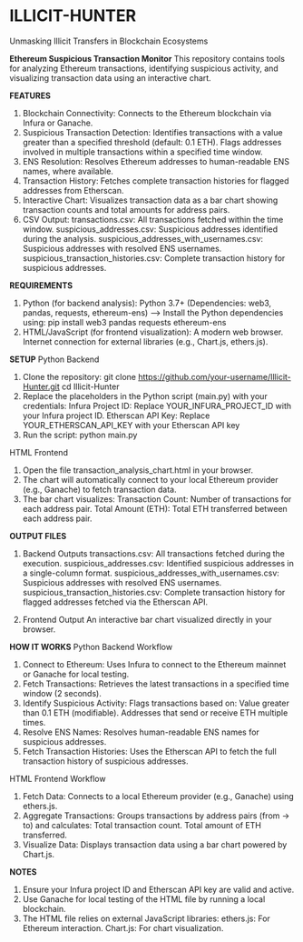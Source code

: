# ILLICIT-HUNTER
Unmasking Illicit Transfers in Blockchain Ecosystems

**Ethereum Suspicious Transaction Monitor**
This repository contains tools for analyzing Ethereum transactions, identifying suspicious activity, and visualizing transaction data using an interactive chart.

**FEATURES**
1. Blockchain Connectivity: Connects to the Ethereum blockchain via Infura or Ganache.
2. Suspicious Transaction Detection: 
    Identifies transactions with a value greater than a specified threshold (default: 0.1 ETH). 
    Flags addresses involved in multiple transactions within a specified time window.
3. ENS Resolution: Resolves Ethereum addresses to human-readable ENS names, where available.
4. Transaction History: Fetches complete transaction histories for flagged addresses from Etherscan.
5. Interactive Chart: Visualizes transaction data as a bar chart showing transaction counts and total amounts for address pairs.
6. CSV Output:
    transactions.csv: All transactions fetched within the time window.
    suspicious_addresses.csv: Suspicious addresses identified during the analysis.
    suspicious_addresses_with_usernames.csv: Suspicious addresses with resolved ENS usernames.
    suspicious_transaction_histories.csv: Complete transaction history for suspicious addresses.

**REQUIREMENTS**
1. Python (for backend analysis): Python 3.7+ (Dependencies: web3, pandas, requests, ethereum-ens)
    --> Install the Python dependencies using: pip install web3 pandas requests ethereum-ens
2. HTML/JavaScript (for frontend visualization): 
    A modern web browser.
    Internet connection for external libraries (e.g., Chart.js, ethers.js).

**SETUP**
Python Backend
1. Clone the repository: git clone https://github.com/your-username/Illicit-Hunter.git
                         cd Illicit-Hunter
2. Replace the placeholders in the Python script (main.py) with your credentials:
      Infura Project ID: Replace YOUR_INFURA_PROJECT_ID with your Infura project ID.
      Etherscan API Key: Replace YOUR_ETHERSCAN_API_KEY with your Etherscan API key
3. Run the script: python main.py

HTML Frontend
1. Open the file transaction_analysis_chart.html in your browser.
2. The chart will automatically connect to your local Ethereum provider (e.g., Ganache) to fetch transaction data.
3. The bar chart visualizes:
            Transaction Count: Number of transactions for each address pair.
            Total Amount (ETH): Total ETH transferred between each address pair.

**OUTPUT FILES**
1. Backend Outputs
    transactions.csv: All transactions fetched during the execution.
    suspicious_addresses.csv: Identified suspicious addresses in a single-column format.
    suspicious_addresses_with_usernames.csv: Suspicious addresses with resolved ENS usernames.
    suspicious_transaction_histories.csv: Complete transaction history for flagged addresses fetched via the Etherscan API.

2. Frontend Output
    An interactive bar chart visualized directly in your browser.
    
**HOW IT WORKS**
Python Backend Workflow
  1. Connect to Ethereum: Uses Infura to connect to the Ethereum mainnet or Ganache for local testing.
  2. Fetch Transactions: Retrieves the latest transactions in a specified time window (2 seconds).
  3. Identify Suspicious Activity: 
        Flags transactions based on: 
            Value greater than 0.1 ETH (modifiable). 
            Addresses that send or receive ETH multiple times.
  4. Resolve ENS Names: Resolves human-readable ENS names for suspicious addresses.
  5. Fetch Transaction Histories: Uses the Etherscan API to fetch the full transaction history of suspicious addresses.

HTML Frontend Workflow
  1. Fetch Data: Connects to a local Ethereum provider (e.g., Ganache) using ethers.js.
  2. Aggregate Transactions: 
      Groups transactions by address pairs (from → to) and calculates: 
          Total transaction count. 
          Total amount of ETH transferred.
  3. Visualize Data: Displays transaction data using a bar chart powered by Chart.js.
  
**NOTES**
  1. Ensure your Infura project ID and Etherscan API key are valid and active.
  2. Use Ganache for local testing of the HTML file by running a local blockchain.
  3. The HTML file relies on external JavaScript libraries:
      ethers.js: For Ethereum interaction.
      Chart.js: For chart visualization.


